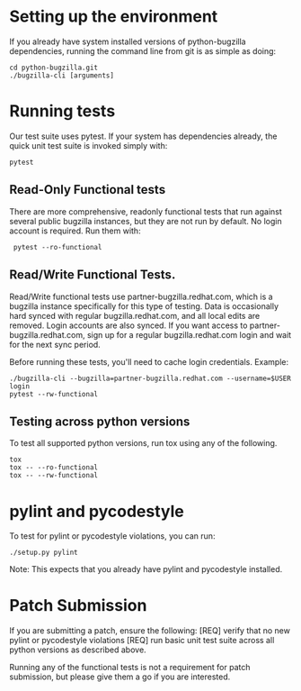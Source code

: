 # Setting up the environment

If you already have system installed versions of python-bugzilla
dependencies, running the command line from git is as simple as doing:

    cd python-bugzilla.git
    ./bugzilla-cli [arguments]


# Running tests

Our test suite uses pytest. If your system has dependencies already, the
quick unit test suite is invoked simply with:

    pytest

## Read-Only Functional tests

There are more comprehensive, readonly functional tests that run against
several public bugzilla instances, but they are not run by default. No
login account is required. Run them with:

     pytest --ro-functional

## Read/Write Functional Tests.

Read/Write functional tests use partner-bugzilla.redhat.com, which is a
bugzilla instance specifically for this type of testing. Data is occasionally
hard synced with regular bugzilla.redhat.com, and all local edits are
removed. Login accounts are also synced. If you want access to
partner-bugzilla.redhat.com, sign up for a regular bugzilla.redhat.com login
and wait for the next sync period.

Before running these tests, you'll need to cache login credentials.
Example:

    ./bugzilla-cli --bugzilla=partner-bugzilla.redhat.com --username=$USER login
    pytest --rw-functional

## Testing across python versions
To test all supported python versions, run tox using any of the following.

    tox
    tox -- --ro-functional
    tox -- --rw-functional


# pylint and pycodestyle

To test for pylint or pycodestyle violations, you can run:

    ./setup.py pylint

Note: This expects that you already have pylint and pycodestyle installed.


# Patch Submission

If you are submitting a patch, ensure the following:
    [REQ] verify that no new pylint or pycodestyle violations
    [REQ] run basic unit test suite across all python versions as described
        above.

Running any of the functional tests is not a requirement for patch submission,
but please give them a go if you are interested.
